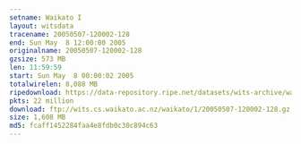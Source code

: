 ```yaml
---
setname: Waikato I
layout: witsdata
tracename: 20050507-120002-128
end: Sun May  8 12:00:00 2005
originalname: 20050507-120002-128
gzsize: 573 MB
len: 11:59:59
start: Sun May  8 00:00:02 2005
totalwirelen: 8,088 MB
ripedownload: https://data-repository.ripe.net/datasets/wits-archive/waikato/1/20050507-120002-128.gz
pkts: 22 million
download: ftp://wits.cs.waikato.ac.nz/waikato/1/20050507-120002-128.gz
size: 1,608 MB
md5: fcaff1452284faa4e8fdb0c30c894c63
---
```


